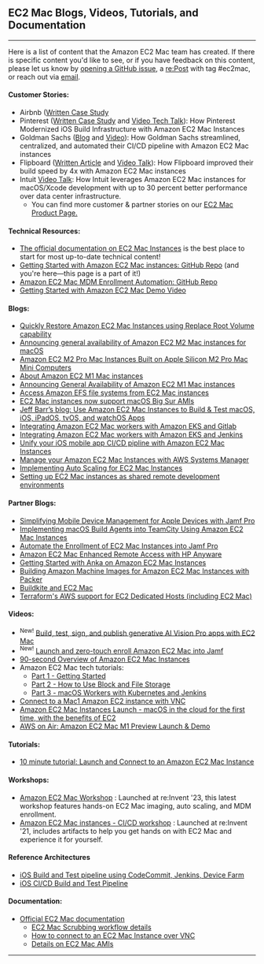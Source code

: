 ## **EC2 Mac Blogs, Videos, Tutorials, and Documentation**
---
Here is a list of content that the Amazon EC2 Mac team has created. If there is specific content you'd like to see, or if you have feedback on this content, please let us know by [opening a GitHub issue](https://github.com/aws-samples/amazon-ec2-mac-getting-started/issues/new/choose), a [re:Post](https://repost.aws/) with tag #ec2mac, or reach out via [email](mailto:ec2-mac-wwso@amazon.com).

#### Customer Stories:
- Airbnb ([Written Case Study](https://medium.com/airbnb-engineering/flexible-continuous-integration-for-ios-4ab33ea4072f)
- Pinterest ([Written Case Study](https://aws.amazon.com/solutions/case-studies/pinterest-ec2-mac-instances-case-study/) and [Video Tech Talk](https://www.youtube.com/watch?v=f2rDM8p8oNE)): How Pinterest Modernized iOS Build Infrastructure with Amazon EC2 Mac Instances
- Goldman Sachs ([Blog](https://developer.gs.com/blog/mobile-cicd-with-ec2-macos/) and [Video](https://www.youtube.com/watch?v=i9b7UtenFlA)): How Goldman Sachs streamlined, centralized, and automated their CI/CD pipeline with Amazon EC2 Mac instances
- Flipboard ([Written Article](https://www.wired.com/sponsored/story/bye-bye-bender/) and [Video Talk](https://www.youtube.com/watch?v=HMmu9sHLfgk&t=8s)): How Flipboard improved their build speed by 4x with Amazon EC2 Mac instances
- Intuit [Video Talk](https://www.youtube.com/watch?v=rlmaJVy2DVw): How Intuit leverages Amazon EC2 Mac instances for macOS/Xcode development with up to 30 percent better performance over data center infrastructure.
  - You can find more customer & partner stories on our [EC2 Mac Product Page.](https://aws.amazon.com/ec2/instance-types/mac/)

#### Technical Resources:
- [The official documentation on EC2 Mac Instances](https://docs.aws.amazon.com/AWSEC2/latest/UserGuide/ec2-mac-instances.html) is the best place to start for most up-to-date technical content!
- [Getting Started with Amazon EC2 Mac instances: GitHub Repo](https://github.com/aws-samples/amazon-ec2-mac-getting-started) (and you're here—this page is a part of it!)
- [Amazon EC2 Mac MDM Enrollment Automation: GitHub Repo](https://github.com/aws-samples/amazon-ec2-mac-mdm-enrollment-automation)
- [Getting Started with Amazon EC2 Mac Demo Video](https://www.youtube.com/watch?v=FtU2_bBfSgM)

#### Blogs:
- [Quickly Restore Amazon EC2 Mac Instances using Replace Root Volume capability](https://aws.amazon.com/blogs/compute/new-reset-amazon-ec2-mac-instances-to-a-known-state-using-replace-root-volume-capability/)
- [Announcing general availability of Amazon EC2 M2 Mac instances for macOS](https://aws.amazon.com/about-aws/whats-new/2023/10/general-availability-amazon-ec2-m2-mac-instances-mac-os/)
- [Amazon EC2 M2 Pro Mac Instances Built on Apple Silicon M2 Pro Mac Mini Computers](https://aws.amazon.com/blogs/aws/new-amazon-ec2-m2-pro-mac-instances-built-on-apple-silicon-m2-pro-mac-mini-computers/)
- [About Amazon EC2 M1 Mac instances](https://aws.amazon.com/blogs/aws/new-amazon-ec2-m1-mac-instances/)
- [Announcing General Availability of Amazon EC2 M1 Mac instances](https://aws.amazon.com/about-aws/whats-new/2022/07/general-availability-amazon-ec2-m1-mac-instances-macos/)
- [Access Amazon EFS file systems from EC2 Mac instances](https://aws.amazon.com/about-aws/whats-new/2021/02/access-amazon-efs-file-systems-from-ec2-mac-instances-running-macos-big-sur?)
- [EC2 Mac instances now support macOS Big Sur AMIs](https://aws.amazon.com/about-aws/whats-new/2021/02/amazon-ec2-mac-instances-now-support-macos-big-sur)
- [Jeff Barr’s blog: Use Amazon EC2 Mac Instances to Build & Test macOS, iOS, iPadOS, tvOS, and watchOS Apps](https://aws.amazon.com/blogs/aws/new-use-mac-instances-to-build-test-macos-ios-ipados-tvos-and-watchos-apps)
- [Integrating Amazon EC2 Mac workers with Amazon EKS and Gitlab](https://aws.amazon.com/blogs/opensource/integrating-ec2-macos-workers-with-eks-and-gitlab/)
- [Integrating Amazon EC2 Mac workers with Amazon EKS and Jenkins](https://aws.amazon.com/blogs/opensource/integrating-ec2-macos-workers-with-eks-and-jenkins/)
- [Unify your iOS mobile app CI/CD pipline with Amazon EC2 Mac Instances](https://aws.amazon.com/blogs/compute/unify-your-ios-mobile-app-ci-cd-pipeline-with-amazon-ec2-mac-instances-2/)
- [Manage your Amazon EC2 Mac Instances with AWS Systems Manager](https://aws.amazon.com/blogs/mt/manage-your-amazon-ec2-macos-instances-with-aws-systems-manager/)
- [Implementing Auto Scaling for EC2 Mac Instances](https://aws.amazon.com/blogs/compute/implementing-autoscaling-for-ec2-mac-instances/)
- [Setting up EC2 Mac instances as shared remote development environments](https://aws.amazon.com/blogs/compute/setting-up-ec2-mac-instances-as-shared-remote-development-environments/)

#### Partner Blogs:

- [Simplifying Mobile Device Management for Apple Devices with Jamf Pro](https://aws.amazon.com/blogs/apn/simplifying-mobile-device-management-for-apple-devices-with-jamf-pro/)
- [Implementing macOS Build Agents into TeamCity Using Amazon EC2 Mac Instances](https://aws.amazon.com/blogs/apn/implementing-macos-build-agents-into-teamcity-using-amazon-ec2-mac-instances/)
- [Automate the Enrollment of EC2 Mac Instances into Jamf Pro](https://aws.amazon.com/blogs/apn/automate-the-enrollment-of-ec2-mac-instances-into-jamf-pro/)
- [Amazon EC2 Mac Enhanced Remote Access with HP Anyware](https://aws.amazon.com/blogs/apn/amazon-ec2-mac-enhanced-remote-access-with-hp-anyware/)
- [Getting Started with Anka on Amazon EC2 Mac Instances](https://aws.amazon.com/blogs/compute/getting-started-with-anka-on-ec2-mac-instances/)
- [Building Amazon Machine Images for Amazon EC2 Mac Instances with Packer](https://aws.amazon.com/blogs/compute/building-amazon-machine-images-amis-for-ec2-mac-instances-with-packer/)
- [Buildkite and EC2 Mac](https://buildkite.com/docs/agent/v3/macos#main)
- [Terraform's AWS support for EC2 Dedicated Hosts (including EC2 Mac)](https://github.com/hashicorp/terraform-provider-aws/issues/10752)

#### Videos:
- <sup>New!</sup> [Build, test, sign, and publish generative AI Vision Pro apps with EC2 Mac](https://www.youtube.com/watch?v=MzLWF-MfdTw)
- <sup>New!</sup> [Launch and zero-touch enroll Amazon EC2 Mac into Jamf](https://www.youtube.com/watch?v=8JOCR7-cOjc)
- [90-second Overview of Amazon EC2 Mac Instances](https://www.youtube.com/watch?v=d0FulqrjHkk)
- Amazon EC2 Mac tech tutorials:
  - [Part 1 - Getting Started](https://www.youtube.com/watch?v=_pjl7PAsCPI)
  - [Part 2 - How to Use Block and File Storage](https://www.youtube.com/watch?v=--BfdlnIc7Y)
  - [Part 3 - macOS Workers with Kubernetes and Jenkins](https://www.youtube.com/watch?v=XWcCzqEemQQ)
- [Connect to a Mac1 Amazon EC2 instance with VNC](https://www.youtube.com/watch?v=FtU2_bBfSgM)
- [Amazon EC2 Mac Instances Launch - macOS in the cloud for the first time, with the benefits of EC2](https://www.youtube.com/watch?v=Pn3miC_tTH0)
- [AWS on Air: Amazon EC2 Mac M1 Preview Launch & Demo](https://www.twitch.tv/videos/1222154674?t=00h22m30s)

#### Tutorials:

- [10 minute tutorial: Launch and Connect to an Amazon EC2 Mac Instance](https://aws.amazon.com/getting-started/hands-on/?getting-started-all.sort-by=item.additionalFields.sortOrder&getting-started-all.sort-order=asc&awsf.getting-started-category=category%23compute&awsf.getting-started-level=*all&awsf.getting-started-content-type=*all&getting-started-all.q=launch%2Band%2Bconnect%2Bmac&getting-started-all.q_operator=AND)

#### Workshops:

- [Amazon EC2 Mac Workshop](https://catalog.workshops.aws/ec2mac) : Launched at re:Invent '23, this latest workshop features hands-on EC2 Mac imaging, auto scaling, and MDM enrollment. 
- [Amazon EC2 Mac instances - CI/CD workshop](https://catalog.us-east-1.prod.workshops.aws/v2/workshops/5ced3c00-8e8a-4c4d-82fa-ca1b7804ea4d/en-US) : Launched at re:Invent '21, includes artifacts to help you get hands on with EC2 Mac and experience it for yourself.


#### Reference Architectures
* [iOS Build and Test pipeline using CodeCommit, Jenkins, Device Farm](https://d1.awsstatic.com/architecture-diagrams/ArchitectureDiagrams/ios-build-and-test-pipeline-using-jenkins-ra.pdf) 
* [iOS CI/CD Build and Test Pipeline](https://d1.awsstatic.com/architecture-diagrams/ArchitectureDiagrams/ios-cicd-build-test-pipeline-ra.pdf)


#### Documentation:

- [Official EC2 Mac documentation](https://docs.aws.amazon.com/AWSEC2/latest/UserGuide/ec2-mac-instances.html)
  - [EC2 Mac Scrubbing workflow details](https://docs.aws.amazon.com/AWSEC2/latest/UserGuide/mac-instance-stop.html)
  - [How to connect to an EC2 Mac Instance over VNC](https://docs.aws.amazon.com/AWSEC2/latest/UserGuide/connect-to-mac-instance.html#mac-instance-vnc)
  - [Details on EC2 Mac AMIs](https://docs.aws.amazon.com/AWSEC2/latest/UserGuide/macos-ami-overview.html)

---
